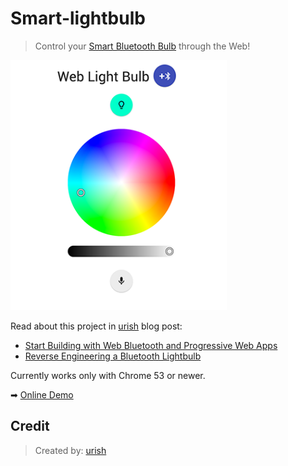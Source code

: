 # Smart-lightbulb

> Control your [Smart Bluetooth Bulb](http://www.gearbest.com/smart-light-bulb/pp_230349.html) through the Web! 

<img src="image.png" height="400">

Read about this project in [urish](https://github.com/urish) blog post: 

* [Start Building with Web Bluetooth and Progressive Web Apps](https://medium.com/@urish/start-building-with-web-bluetooth-and-progressive-web-apps-6534835959a6#.qf1r3ato3) 
* [Reverse Engineering a Bluetooth Lightbulb](https://medium.com/@urish/reverse-engineering-a-bluetooth-lightbulb-56580fcb7546#.puoo705sd)

Currently works only with Chrome 53 or newer.

➡ [Online Demo](https://sagi363.github.io/smart-lightbulb/)

## Credit
> Created by: [urish](https://github.com/urish)
